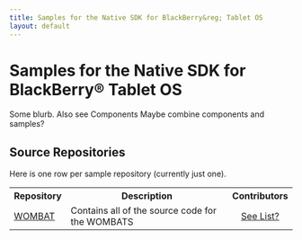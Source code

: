 ```yaml
---
title: Samples for the Native SDK for BlackBerry&reg; Tablet OS
layout: default
---
```


# Samples for the Native SDK for BlackBerry&reg; Tablet OS

Some blurb.
Also see Components
Maybe combine components and samples?

## Source Repositories

Here is one row per sample repository (currently just one).

<table class="outlined">
  <tr>
    <th>Repository</th>
    <th>Description</th>
    <th>Contributors</th>
  </tr>
  <tr>  
    <td style="white-space:nowrap;"><a href="https://github.com/blackberry/WOMBAT" target="_blank">WOMBAT</a></td>
    <td>Contains all of the source code for the WOMBATS</td>
    <td style="text-align:center"><a href="https://github.com/blackberry/WOMBAT/contributors">See List?</a></td>
  </tr>
</table>


